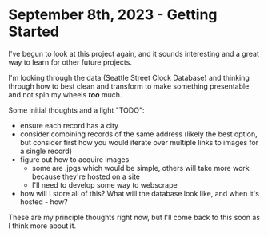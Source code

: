 # September 8th, 2023 - Getting Started
I've begun to look at this project again, and it sounds interesting and a great way to learn for other future projects.

I'm looking through the data (Seattle Street Clock Database) and thinking through how to best clean and transform to make something presentable and not spin my wheels ***too*** much.

Some initial thoughts and a light "TODO":
- ensure each record has a city
- consider combining records of the same address (likely the best option, but consider first how you would iterate over multiple links to images for a single record)
- figure out how to acquire images
    - some are .jpgs which would be simple, others will take more work because they're hosted on a site
    - I'll need to develop some way to webscrape
- how will I store all of this? What will the database look like, and when it's hosted - how?

These are my principle thoughts right now, but I'll come back to this soon as I think more about it.